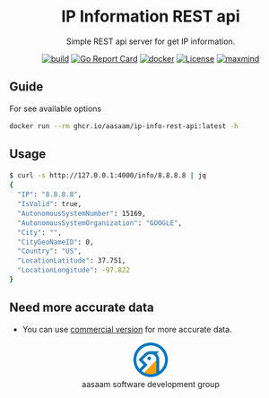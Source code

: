 <div align="center">
  <h1>
    IP Information REST api
  </h1>
  <p>
    Simple REST api server for get IP information.
  </p>
  <p>
    <a href="https://github.com/aasaam/ip-info-rest-api/actions/workflows/build.yml" target="_blank"><img src="https://github.com/aasaam/ip-info-rest-api/actions/workflows/build.yml/badge.svg" alt="build" /></a>
    <a href="https://goreportcard.com/report/github.com/aasaam/ip-info-rest-api"><img alt="Go Report Card" src="https://goreportcard.com/badge/github.com/aasaam/ip-info-rest-api"></a>
    <a href="https://hub.docker.com/r/aasaam/ip-info-rest-api" target="_blank"><img src="https://img.shields.io/docker/image-size/aasaam/ip-info-rest-api?label=docker%20image" alt="docker" /></a>
    <a href="https://github.com/aasaam/ip-info-rest-api/blob/master/LICENSE"><img alt="License" src="https://img.shields.io/github/license/aasaam/ip-info-rest-api"></a>
    <a href="https://www.maxmind.com" target="_blank"><img src="https://img.shields.io/badge/IP%20Geolocation-maxmind-00AEEF" alt="maxmind" /></a>
  </p>
</div>

## Guide

For see available options

```bash
docker run --rm ghcr.io/aasaam/ip-info-rest-api:latest -h
```

## Usage

```bash
$ curl -s http://127.0.0.1:4000/info/8.8.8.8 | jq
{
  "IP": "8.8.8.8",
  "IsValid": true,
  "AutonomousSystemNumber": 15169,
  "AutonomousSystemOrganization": "GOOGLE",
  "City": "",
  "CityGeoNameID": 0,
  "Country": "US",
  "LocationLatitude": 37.751,
  "LocationLongitude": -97.822
}
```

## Need more accurate data

- You can use [commercial version](https://www.maxmind.com) for more accurate data.

<div>
  <p align="center">
    <a href="https://aasaam.com" title="aasaam software development group">
      <img alt="aasaam software development group" width="64" src="https://raw.githubusercontent.com/aasaam/information/master/logo/aasaam.svg">
    </a>
    <br />
    aasaam software development group
  </p>
</div>
